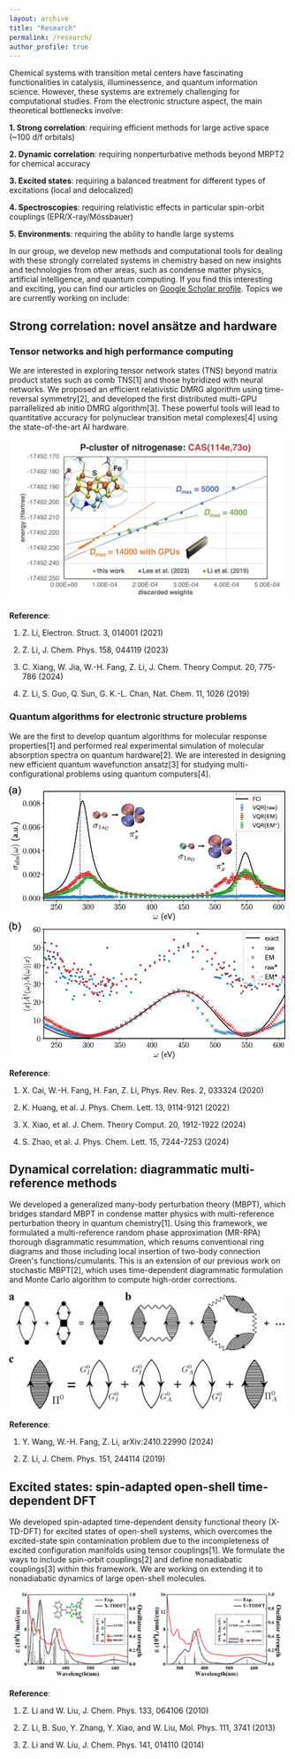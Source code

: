 ```yaml
---
layout: archive
title: "Research"
permalink: /research/
author_profile: true
---
```


Chemical systems with transition metal centers have fascinating functionalities in catalysis, illuminessence, and quantum information science. However, these systems are extremely challenging for computational studies. From the electronic structure aspect, the main theoretical bottlenecks involve:

**1. Strong correlation**: requiring efficient methods for large active space (~100 d/f orbitals)

**2. Dynamic correlation**: requiring nonperturbative methods beyond MRPT2 for chemical accuracy

**3. Excited states**: requiring a balanced treatment for different types of excitations (local and delocalized)

**4. Spectroscopies**: requiring relativistic effects in particular spin-orbit couplings (EPR/X-ray/Mössbauer)

**5. Environments**: requiring the ability to handle large systems

In our group, we develop new methods and computational tools for dealing with these strongly correlated systems in chemistry based on new insights and technologies from other areas, such as condense matter physics, artificial intelligence, and quantum computing. If you find this interesting and exciting, you can find our articles on [Google Scholar profile](https://scholar.google.com/citations?user=MYZZUJ0AAAAJ&hl=en). Topics we are currently working on include:

## Strong correlation: novel ans&auml;tze and hardware

### Tensor networks and high performance computing

We are interested in exploring tensor network states (TNS) beyond matrix product states such as comb TNS[1] and those hybridized with neural networks. We proposed an efficient relativistic DMRG algorithm using time-reversal symmetry[2], and developed the first distributed multi-GPU parrallelized ab initio DMRG algorithm[3]. These powerful tools will lead to quantitative accuracy for polynuclear transition metal complexes[4] using the state-of-the-art AI hardware. 

<img src="../images/dmrg.jpg" width="550">

**Reference**:

1. Z. Li, Electron. Struct. 3, 014001 (2021)

2. Z. Li, J. Chem. Phys. 158, 044119 (2023)

3. C. Xiang, W. Jia, W.-H. Fang, Z. Li, J. Chem. Theory Comput. 20, 775-786 (2024)

4. Z. Li, S. Guo, Q. Sun, G. K.-L. Chan, Nat. Chem. 11, 1026 (2019)

### Quantum algorithms for electronic structure problems

We are the first to develop quantum algorithms for molecular response properties[1] and performed real experimental simulation of molecular absorption spectra on quantum hardware[2]. We are interested in designing new efficient quantum wavefunction ansatz[3] for studying multi-configurational problems using quantum computers[4].

<img src="../images/vqr.jpeg" width="500">

**Reference**:

1. X. Cai, W.-H. Fang, H. Fan, Z. Li, Phys. Rev. Res. 2, 033324 (2020)

2. K. Huang, et al. J. Phys. Chem. Lett. 13, 9114-9121 (2022) 

3. X. Xiao, et al. J. Chem. Theory Comput. 20, 1912-1922 (2024)

4. S. Zhao, et al. J. Phys. Chem. Lett. 15, 7244-7253 (2024)

## Dynamical correlation: diagrammatic multi-reference methods

We developed a generalized many-body perturbation theory (MBPT), which bridges standard MBPT in condense matter physics with multi-reference perturbation theory in quantum chemistry[1]. Using this framework, we formulated a multi-reference random phase approximation (MR-RPA) thorough diagrammatic resummation, which resums conventional ring diagrams and those including local insertion of two-body connection Green's functions/cumulants. This is an extension of our previous work on stochastic MBPT[2], which uses time-dependent diagrammatic formulation and Monte Carlo algorithm to compute high-order corrections.

<img src="../images/rpa.jpg" with="80">

**Reference**:

1. Y. Wang, W.-H. Fang, Z. Li, arXiv:2410.22990 (2024)

2. Z. Li, J. Chem. Phys. 151, 244114 (2019)

## Excited states: spin-adapted open-shell time-dependent DFT

We developed spin-adapted time-dependent density functional theory (X-TD-DFT) for excited states of open-shell systems, which overcomes the excited-state spin contamination problem due to the incompleteness of excited configuration manifolds using tensor couplings[1]. We formulate the ways to include spin-orbit couplings[2] and define nonadiabatic couplings[3] within this framework. We are working on extending it to nonadiabatic dynamics of large open-shell molecules.

<img src="../images/xtddft.jpg" with="80">

**Reference**:

1. Z. Li and W. Liu, J. Chem. Phys. 133, 064106 (2010)

2. Z. Li, B. Suo, Y. Zhang, Y. Xiao, and W. Liu, Mol. Phys. 111, 3741 (2013)

3. Z. Li and W. Liu, J. Chem. Phys. 141, 014110 (2014)

